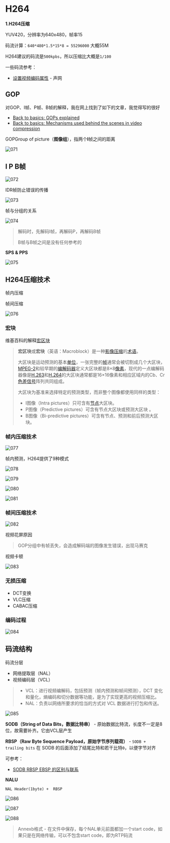 # H264

**1.H264压缩**

YUV420，分辨率为640x480，帧率15

码流计算：`640*480*1.5*15*8 = 55296000` 大概55M

H264建议的码流是`500kpbs`，所以压缩比大概是`1/100`



一些码流参考：

+ [设置视频编码属性](https://docs.agora.io/cn/Video/video_profile_android?platform=Android) - 声网



## GOP

对GOP、I帧、P帧、B帧的解释，我在网上找到了如下的文章，我觉得写的很好

+ [Back to basics: GOPs explained](https://aws.amazon.com/cn/blogs/media/part-1-back-to-basics-gops-explained/)
+ [Back to basics: Mechanisms used behind the scenes in video compression](https://aws.amazon.com/cn/blogs/media/back-to-basic-what-mechanisms-are-used-behind-the-scenes-in-video-compression/)

GOPGroup of picture（**图像组**），指两个**I**帧之间的距离

![071](https://github.com/winfredzen/VideoAudio/blob/main/Basic/image/071.png)



## I P B帧

![072](https://github.com/winfredzen/VideoAudio/blob/main/Basic/image/072.png)

IDR帧防止错误的传播

![073](https://github.com/winfredzen/VideoAudio/blob/main/Basic/image/073.png)

帧与分组的关系

![074](https://github.com/winfredzen/VideoAudio/blob/main/Basic/image/074.png)

> 解码时，先解码I帧，再解码P，再解码B帧
>
> B帧与B帧之间是没有任何参考的



**SPS & PPS**

![075](https://github.com/winfredzen/VideoAudio/blob/main/Basic/image/075.png)



## H264压缩技术

帧内压缩

帧间压缩

![076](https://github.com/winfredzen/VideoAudio/blob/main/Basic/image/076.png)



### 宏块

维基百科的解释[宏区块](https://zh.wikipedia.org/zh-hans/%E5%AE%8F%E5%8D%80%E5%A1%8A)

> **宏区块**或**宏块**（英语：Macroblock）是一种[影像压缩](https://zh.wikipedia.org/wiki/影像壓縮)的[术语](https://zh.wikipedia.org/wiki/术语)。
>
> 大区块是运动预测的基本[单位](https://zh.wikipedia.org/wiki/单位)，一张完整的[帧](https://zh.wikipedia.org/wiki/帧)通常会被切割成几个大区块，[MPEG-2](https://zh.wikipedia.org/wiki/MPEG-2)和较早期的[编解码器](https://zh.wikipedia.org/wiki/編解碼器)定义大区块都是8×8[像素](https://zh.wikipedia.org/wiki/像素)，现代的一点编解码器像是[H.263](https://zh.wikipedia.org/wiki/H.263)和[H.264](https://zh.wikipedia.org/wiki/H.264)的大区块通常都是16×16像素和相应区域内的Cb、Cr[色差](https://zh.wikipedia.org/wiki/色差)[信号](https://zh.wikipedia.org/wiki/信号)阵列共同组成。
>
> 大区块为基准来选择特定的预测类型，而非整个图像都使用同样的类型：
>
> - I图像（Intra pictures）只可含有[节点](https://zh.wikipedia.org/wiki/節點)大区块。
> - P图像（Predictive pictures）可含有节点大区块或预测大区块 。
> - B图像（Bi-predictive pictures）可含有节点、预测和前后预测大区块。



### 帧内压缩技术

![077](https://github.com/winfredzen/VideoAudio/blob/main/Basic/image/077.png)

帧内预测，H264提供了9种模式

![078](https://github.com/winfredzen/VideoAudio/blob/main/Basic/image/078.png)

![079](https://github.com/winfredzen/VideoAudio/blob/main/Basic/image/079.png)

![080](https://github.com/winfredzen/VideoAudio/blob/main/Basic/image/080.png)

![081](https://github.com/winfredzen/VideoAudio/blob/main/Basic/image/081.png)





### 帧间压缩技术

![082](https://github.com/winfredzen/VideoAudio/blob/main/Basic/image/082.png)

视频花屏原因

> GOP分组中有帧丢失，会造成解码端的图像发生错误，出现马赛克

视频卡顿

![083](https://github.com/winfredzen/VideoAudio/blob/main/Basic/image/083.png)



### 无损压缩

+ DCT变换
+ VLC压缩
+ CABAC压缩



### 编码过程

![084](https://github.com/winfredzen/VideoAudio/blob/main/Basic/image/084.png)





## 码流结构

码流分层

+ 网络提取层（NAL）
+ 视频编码层（VCL）

> - VCL：进行视频编解码，包括预测（帧内预测和帧间预测），DCT 变化和量化，熵编码和切分数据等功能，是为了实现更高的视频压缩比。
> - NAL：负责以网络所要求的恰当的方式对 VCL 数据进行打包和传送。



![085](https://github.com/winfredzen/VideoAudio/blob/main/Basic/image/085.png)

**SODB（String of Data Bits，数据比特串）** -  原始数据比特流，长度不一定是8位，故需要补齐。它由VCL层产生

**RBSP（Raw Byte Sequence Payload，原始字节序列载荷）** -  `SODB + trailing bits` 在 SODB 的后面添加了结尾比特和若干比特`0`，以便字节对齐

可参考：

+ [SODB RBSP EBSP 的区别与联系](http://lazybing.github.io/blog/2017/06/22/sodb-rbsp-ebsp/)



**NALU** 

`NAL Header(1byte) +  RBSP`

![086](https://github.com/winfredzen/VideoAudio/blob/main/Basic/image/086.png)

![087](https://github.com/winfredzen/VideoAudio/blob/main/Basic/image/087.png)

![088](https://github.com/winfredzen/VideoAudio/blob/main/Basic/image/088.png)

>  Annexb格式 - 在文件中保存，每个NAL单元前面都加一个start code，如果只是在网络传输，可以不包含start code，即为RTP码流

































































